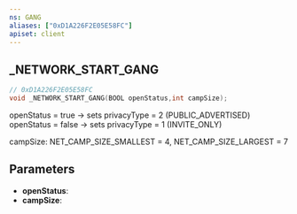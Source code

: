 ```yaml
---
ns: GANG
aliases: ["0xD1A226F2E05E58FC"]
apiset: client
---
```

## _NETWORK_START_GANG

```c
// 0xD1A226F2E05E58FC
void _NETWORK_START_GANG(BOOL openStatus,int campSize);
```

openStatus = true -> sets privacyType = 2 (PUBLIC_ADVERTISED)
openStatus = false -> sets privacyType = 1 (INVITE_ONLY)

campSize: NET_CAMP_SIZE_SMALLEST = 4, NET_CAMP_SIZE_LARGEST = 7

## Parameters
* **openStatus**:
* **campSize**: